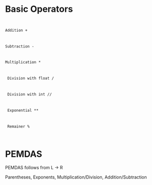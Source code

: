 <h1>Basic Operators</h1>
<code>
<p>Addition + </p>
<p>Subtraction - </p>
<p>Multiplication * </p>
<p> Division with float / </p>
<p> Division with int // </p>
<p> Exponential ** </p>
<p> Remainer % </p>
</code>

<h1>PEMDAS</h1>
<p>PEMDAS follows from L -> R</p>
<p>Parentheses, Exponents, Multiplication/Division, Addition/Subtraction</p>